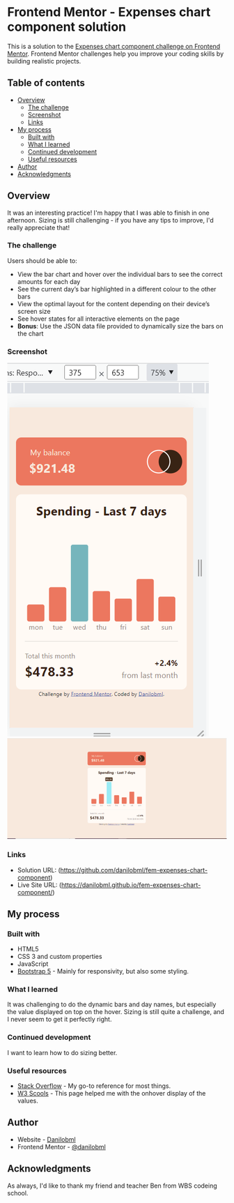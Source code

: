 # Frontend Mentor - Expenses chart component solution

This is a solution to the [Expenses chart component challenge on Frontend Mentor](https://www.frontendmentor.io/challenges/expenses-chart-component-e7yJBUdjwt). Frontend Mentor challenges help you improve your coding skills by building realistic projects.

## Table of contents

- [Overview](#overview)
  - [The challenge](#the-challenge)
  - [Screenshot](#screenshot)
  - [Links](#links)
- [My process](#my-process)
  - [Built with](#built-with)
  - [What I learned](#what-i-learned)
  - [Continued development](#continued-development)
  - [Useful resources](#useful-resources)
- [Author](#author)
- [Acknowledgments](#acknowledgments)

## Overview

It was an interesting practice! I'm happy that I was able to finish in one afternoon. Sizing is still challenging - if you have any tips to improve, I'd really appreciate that!

### The challenge

Users should be able to:

- View the bar chart and hover over the individual bars to see the correct amounts for each day
- See the current day’s bar highlighted in a different colour to the other bars
- View the optimal layout for the content depending on their device’s screen size
- See hover states for all interactive elements on the page
- **Bonus**: Use the JSON data file provided to dynamically size the bars on the chart

### Screenshot

![mobile](./images/mobile.png)
![desktop-active](./images/desktop-active.png)

### Links

- Solution URL: (https://github.com/danilobml/fem-expenses-chart-component)
- Live Site URL: (https://danilobml.github.io/fem-expenses-chart-component/)

## My process

### Built with

- HTML5
- CSS 3 and custom properties
- JavaScript
- [Bootstrap 5](https://getbootstrap.com/) - Mainly for responsivity, but also some styling.

### What I learned

It was challenging to do the dynamic bars and day names, but especially the value displayed on top on the hover. Sizing is still quite a challenge, and I never seem to get it perfectly right.

### Continued development

I want to learn how to do sizing better.

### Useful resources

- [Stack Overflow](https://stackoverflow.com/) - My go-to reference for most things.
- [W3 Scools](https://www.w3schools.com/howto/howto_css_display_element_hover.asp) - This page helped me with the onhover display of the values.

## Author

- Website - [Danilobml](https://github.com/danilobml)
- Frontend Mentor - [@danilobml](https://www.frontendmentor.io/profile/danilobml)

## Acknowledgments

As always, I'd like to thank my friend and teacher Ben from WBS codeing school.
